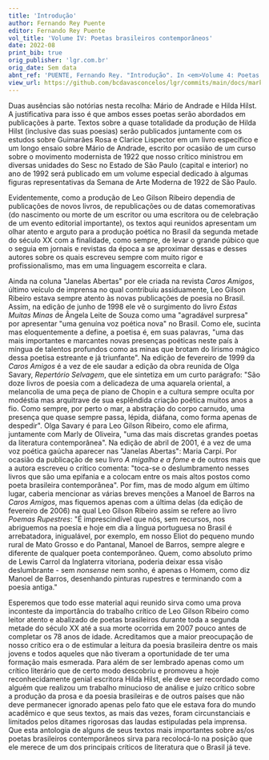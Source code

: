 ```yaml
---
title: 'Introdução'
author: Fernando Rey Puente
editor: Fernando Rey Puente
vol_title: 'Volume IV: Poetas brasileiros contemporâneos'
date: 2022-08
print_bib: true
orig_publisher: 'lgr.com.br'
orig_date: Sem data
abnt_ref: 'PUENTE, Fernando Rey. "Introdução". In <em>Volume 4: Poetas brasileiros contemporâneos</em>, 2022. Publicação original: lgr.com.br, Sem data. URL: <a href="yml_view_url">https://github.com/bcdavasconcelos/lgr/commits/main/docs/markdown/volume-4/readme</a>'
view_url: https://github.com/bcdavasconcelos/lgr/commits/main/docs/markdown/volume-4/readme
---
```


Duas ausências são notórias nesta recolha: Mário de Andrade e Hilda Hilst. A justificativa para isso é que ambos esses poetas serão abordados em publicações à parte. Textos sobre a quase totalidade da produção de Hilda Hilst (inclusive das suas poesias) serão publicados juntamente com os estudos sobre Guimarães Rosa e Clarice Lispector em um livro específico e um longo ensaio sobre Mário de Andrade, escrito por ocasião de um curso sobre o movimento modernista de 1922 que nosso crítico ministrou em diversas unidades do Sesc no Estado de São Paulo (capital e interior) no ano de 1992 será publicado em um volume especial dedicado à algumas figuras representativas da Semana de Arte Moderna de 1922 de São Paulo.

Evidentemente, como a produção de Leo Gilson Ribeiro dependia de publicações de novos livros, de republicações ou de datas comemorativas (do nascimento ou morte de um escritor ou uma escritora ou de celebração de um evento editorial importante), os textos aqui reunidos apresentam um olhar atento e arguto para a produção poética no Brasil da segunda metade do século XX com a finalidade, como sempre, de levar o grande púbico que o seguia em jornais e revistas da época a se aproximar dessas e desses autores sobre os quais escreveu sempre com muito rigor e profissionalismo, mas em uma linguagem escorreita e clara.

Ainda na coluna "Janelas Abertas" por ele criada na revista *Caros Amigos*, último veículo de imprensa no qual contribuiu assiduamente, Leo Gilson Ribeiro estava sempre atento às novas publicações de poesia no Brasil. Assim, na edição de junho de 1998 ele vê o surgimento do livro *Estas Muitas Minas* de Ângela Leite de Souza como uma "agradável surpresa" por apresentar "uma genuína voz poética nova" no Brasil. Como ele, sucinta mas eloquentemente a define, a poetisa é, em suas palavras, "uma das mais importantes e marcantes novas presenças poéticas neste país à míngua de talentos profundos como as minas que brotam do lirismo mágico dessa poetisa estreante e já triunfante". Na edição de fevereiro de 1999 da *Caros Amigos* é a vez de ele saudar a edição da obra reunida de Olga Savary, *Repertório Selvagem*, que ele sintetiza em um curto parágrafo: "São doze livros de poesia com a delicadeza de uma aquarela oriental, a melancolia de uma peça de piano de Chopin e a cultura sempre oculta por modéstia mas arquitrave de sua esplêndida criação poética muitos anos a fio. Como sempre, por perto o mar, a abstração do corpo carnudo, uma presença que quase sempre passa, lépida, diáfana, como forma apenas de despedir". Olga Savary é para Leo Gilson Ribeiro, como ele afirma, juntamente com Marly de Oliveira, "uma das mais discretas grandes poetas da literatura contemporânea". Na edição de abril de 2001, é a vez de uma voz poética gaúcha aparecer nas "Janelas Abertas": Maria Carpi. Por ocasião da publicação de seu livro *A migalha e a fome* e de outros mais que a autora escreveu o crítico comenta: "toca-se o deslumbramento nesses livros que são uma epifania e a colocam entre os mais altos postos como poeta brasileira contemporânea". Por fim, mas de modo algum em último lugar, caberia mencionar as várias breves menções a Manoel de Barros na *Caros Amigos*, mas fiquemos apenas com a última delas (da edição de fevereiro de 2006) na qual Leo Gilson Ribeiro assim se refere ao livro *Poemas Rupestres*: "É imprescindível que nós, sem recursos, nos abriguemos na poesia e hoje em dia a língua portuguesa no Brasil é arrebatadora, inigualável, por exemplo, em nosso Eliot do pequeno mundo rural de Mato Grosso e do Pantanal, Manoel de Barros, sempre alegre e diferente de qualquer poeta contemporâneo. Quem, como absoluto primo de Lewis Carrol da Inglaterra vitoriana, poderia deixar essa visão deslumbrante - sem *nonsense* nem sonho, é apenas o Homem, como diz Manoel de Barros, desenhando pinturas rupestres e terminando com a poesia antiga."

Esperemos que todo esse material aqui reunido sirva como uma prova inconteste da importância do trabalho crítico de Leo Gilson Ribeiro como leitor atento e abalizado de poetas brasileiros durante toda a segunda metade do século XX até a sua morte ocorrida em 2007 pouco antes de completar os 78 anos de idade. Acreditamos que a maior preocupação de nosso crítico era o de estimular a leitura da poesia brasileira dentre os mais jovens e todos aqueles que não tiveram a oportunidade de ter uma formação mais esmerada. Para além de ser lembrado apenas como um crítico literário que de certo modo descobriu e promoveu a hoje reconhecidamente genial escritora Hilda Hilst, ele deve ser recordado como alguém que realizou um trabalho minucioso de análise e juízo crítico sobre a produção da prosa e da poesia brasileiras e de outros países que não deve permanecer ignorado apenas pelo fato que ele estava fora do mundo acadêmico e que seus textos, as mais das vezes, foram circunstanciais e limitados pelos ditames rigorosas das laudas estipuladas pela imprensa. Que esta antologia de alguns de seus textos mais importantes sobre as/os poetas brasileiros contemporâneos sirva para recolocá-lo na posição que ele merece de um dos principais críticos de literatura que o Brasil já teve.